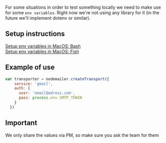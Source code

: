 For some situations in order to test something locally we need to make use for some `env variables`.
Right now we're not using any library for it (in the future we'll implement dotenv or similar).

Setup instructions 
----
[Setup env variables in MacOS: Bash](https://medium.com/@himanshuagarwal1395/setting-up-environment-variables-in-macos-sierra-f5978369b255)  
[Setup env variables in MacOS: Fish](https://stackoverflow.com/questions/25632846/how-to-set-environment-variables-in-fish-shell)  

Example of use
----
```js
var transporter = nodemailer.createTransport({
    service: 'gmail',
    auth: {
      user: 'email@adress.com',
      pass: process.env.SMTP_TOKEN
    }
  })
```

Important
----
We only share the values via PM, so make sure you ask the team for them